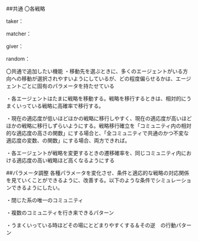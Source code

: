 ##共通
〇各戦略

taker：

matcher：

giver：

random：


〇共通で追加したい機能
・移動先を選ぶときに、多くのエージェントがいる方向への移動が選択されやすいようにしているが、どの程度偏らせるかは、エージェントごとに固有のパラメータを持たせている

・各エージェントはたまに戦略を移動する。戦略を移行するときは、相対的にうまくいっている戦略に高確率で移行する。

・現在の適応度が低いほどほかの戦略に移行しやすく、現在の適応度が高いほどほかの戦略に移行しずらいようにする。戦略移行確立を「コミュニティ内の相対的な適応度の高さの関数」にする場合と、「全コミュニティで共通のかつ不変な適応度の変数、の関数」にする場合、両方できれば。

・各エージェントが戦略を変更するときの遷移確率を、同じコミュニティ内における適応度の高い戦略ほど高くなるようにする



##パラメータ調整
各種パラメータを変化させ、条件と適応的な戦略の対応関係を見ていくことができるように、改善する。以下のような条件でシミュレーションできるようにしたい。

・閉じた系の唯一のコミュニティ

・複数のコミュニティを行き来できるパターン

・うまくいっている時ほどその場にとどまりやすくする＆その逆　の行動パターン
